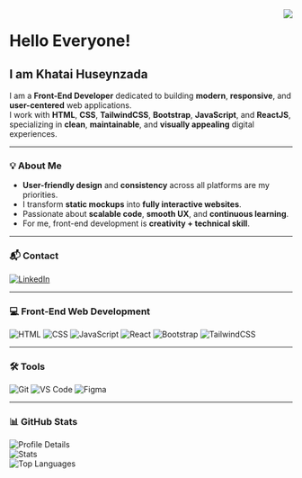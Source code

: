 <!-- Profile Views -->
<img align="right" src="https://komarev.com/ghpvc/?username=bilgegates&label=Profile%20views&color=green&style=flat" />

# Hello Everyone!  
## I am Khatai Huseynzada  

I am a **Front-End Developer** dedicated to building **modern**, **responsive**, and **user-centered** web applications.  
I work with **HTML**, **CSS**, **TailwindCSS**, **Bootstrap**, **JavaScript**, and **ReactJS**, specializing in **clean**, **maintainable**, and **visually appealing** digital experiences.

---

### 💡 About Me
- **User-friendly design** and **consistency** across all platforms are my priorities.  
- I transform **static mockups** into **fully interactive websites**.  
- Passionate about **scalable code**, **smooth UX**, and **continuous learning**.  
- For me, front-end development is **creativity + technical skill**.

---

### 📬 Contact
[![LinkedIn](https://img.shields.io/badge/LinkedIn-0A66C2.svg?style=for-the-badge&logo=linkedin&logoColor=white)](https://www.linkedin.com/in/khatai-huseynzade-464730289/)

---

### 💻 Front-End Web Development
![HTML](https://img.shields.io/badge/HTML-E34F26.svg?style=for-the-badge&logo=html5&logoColor=white)
![CSS](https://img.shields.io/badge/CSS-1572B6.svg?style=for-the-badge&logo=css3&logoColor=white)
![JavaScript](https://img.shields.io/badge/JavaScript-F7DF1E.svg?style=for-the-badge&logo=javascript&logoColor=black)
![React](https://img.shields.io/badge/React-20232A.svg?style=for-the-badge&logo=react&logoColor=61DAFB)
![Bootstrap](https://img.shields.io/badge/Bootstrap-563D7C.svg?style=for-the-badge&logo=bootstrap&logoColor=white)
![TailwindCSS](https://img.shields.io/badge/TailwindCSS-38B2AC.svg?style=for-the-badge&logo=tailwind-css&logoColor=white)

---

### 🛠 Tools
![Git](https://img.shields.io/badge/Git-F05032.svg?style=for-the-badge&logo=git&logoColor=white)
![VS Code](https://img.shields.io/badge/VS%20Code-007ACC.svg?style=for-the-badge&logo=visual-studio-code&logoColor=white)
![Figma](https://img.shields.io/badge/Figma-F24E1E.svg?style=for-the-badge&logo=figma&logoColor=white)

---

### 📊 GitHub Stats
![Profile Details](http://github-profile-summary-cards.vercel.app/api/cards/profile-details?username=BilgeGates&theme=github_dark)  
![Stats](https://github-readme-stats.vercel.app/api?username=BilgeGates&theme=github_dark&show_icons=true&locale=en)  
![Top Languages](http://github-profile-summary-cards.vercel.app/api/cards/repos-per-language?username=BilgeGates&theme=github_dark)
